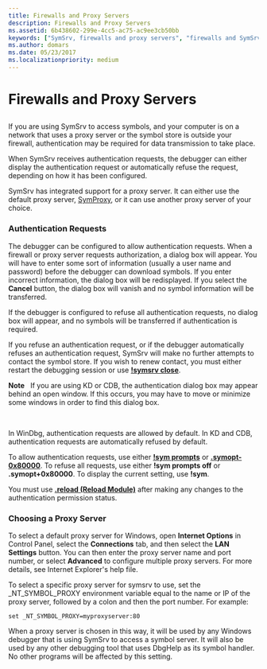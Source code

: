 ```yaml
---
title: Firewalls and Proxy Servers
description: Firewalls and Proxy Servers
ms.assetid: 6b438602-299e-4cc5-ac75-ac9ee3cb50bb
keywords: ["SymSrv, firewalls and proxy servers", "firewalls and SymSrv", "internet firewalls and SymSrv", "proxy servers and SymSrv"]
ms.author: domars
ms.date: 05/23/2017
ms.localizationpriority: medium
---
```


# Firewalls and Proxy Servers


## <span id="ddk_firewalls_and_proxy_servers_dbg"></span><span id="DDK_FIREWALLS_AND_PROXY_SERVERS_DBG"></span>


If you are using SymSrv to access symbols, and your computer is on a network that uses a proxy server or the symbol store is outside your firewall, authentication may be required for data transmission to take place.

When SymSrv receives authentication requests, the debugger can either display the authentication request or automatically refuse the request, depending on how it has been configured.

SymSrv has integrated support for a proxy server. It can either use the default proxy server, [SymProxy](symproxy.md), or it can use another proxy server of your choice.

### <span id="authentication_requests"></span><span id="AUTHENTICATION_REQUESTS"></span>Authentication Requests

The debugger can be configured to allow authentication requests. When a firewall or proxy server requests authorization, a dialog box will appear. You will have to enter some sort of information (usually a user name and password) before the debugger can download symbols. If you enter incorrect information, the dialog box will be redisplayed. If you select the **Cancel** button, the dialog box will vanish and no symbol information will be transferred.

If the debugger is configured to refuse all authentication requests, no dialog box will appear, and no symbols will be transferred if authentication is required.

If you refuse an authentication request, or if the debugger automatically refuses an authentication request, SymSrv will make no further attempts to contact the symbol store. If you wish to renew contact, you must either restart the debugging session or use [**!symsrv close**](-symsrv.md).

**Note**   If you are using KD or CDB, the authentication dialog box may appear behind an open window. If this occurs, you may have to move or minimize some windows in order to find this dialog box.

 

In WinDbg, authentication requests are allowed by default. In KD and CDB, authentication requests are automatically refused by default.

To allow authentication requests, use either [**!sym prompts**](-sym.md) or [**.symopt-0x80000**](-symopt--set-symbol-options-.md). To refuse all requests, use either **!sym prompts off** or **.symopt+0x80000**. To display the current setting, use **!sym**.

You must use [**.reload (Reload Module)**](-reload--reload-module-.md) after making any changes to the authentication permission status.

### <span id="choosing_a_proxy_server"></span><span id="CHOOSING_A_PROXY_SERVER"></span>Choosing a Proxy Server

To select a default proxy server for Windows, open **Internet Options** in Control Panel, select the **Connections** tab, and then select the **LAN Settings** button. You can then enter the proxy server name and port number, or select **Advanced** to configure multiple proxy servers. For more details, see Internet Explorer's help file.

To select a specific proxy server for symsrv to use, set the \_NT\_SYMBOL\_PROXY environment variable equal to the name or IP of the proxy server, followed by a colon and then the port number. For example:

```console
set _NT_SYMBOL_PROXY=myproxyserver:80
```

When a proxy server is chosen in this way, it will be used by any Windows debugger that is using SymSrv to access a symbol server. It will also be used by any other debugging tool that uses DbgHelp as its symbol handler. No other programs will be affected by this setting.

 

 





